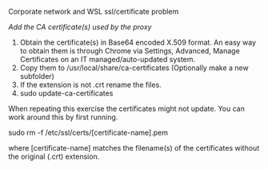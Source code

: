 Corporate network and WSL ssl/certificate problem

*Add the CA certificate(s) used by the proxy*

1. Obtain the certificate(s) in Base64 encoded X.509 format.
An easy way to obtain them is through Chrome via Settings, Advanced, Manage Certificates on an IT managed/auto-updated system.
2. Copy them to /usr/local/share/ca-certificates
(Optionally make a new subfolder)
3. If the extension is not .crt rename the files.
4. sudo update-ca-certificates

When repeating this exercise the certificates might not update. You can work around this by first running.

sudo rm -f /etc/ssl/certs/[certificate-name].pem

where [certificate-name] matches the filename(s) of the certificates without the original (.crt) extension.
